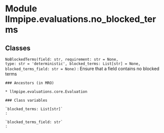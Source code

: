 Module llmpipe.evaluations.no_blocked_terms
===========================================

Classes
-------

`NoBlockedTerms(field: str, requirement: str = None, type: str = 'deterministic', blocked_terms: List[str] = None, blocked_terms_field: str = None)`
:   Ensure that a field contains no blocked terms

    ### Ancestors (in MRO)

    * llmpipe.evaluations.core.Evaluation

    ### Class variables

    `blocked_terms: List[str]`
    :

    `blocked_terms_field: str`
    :